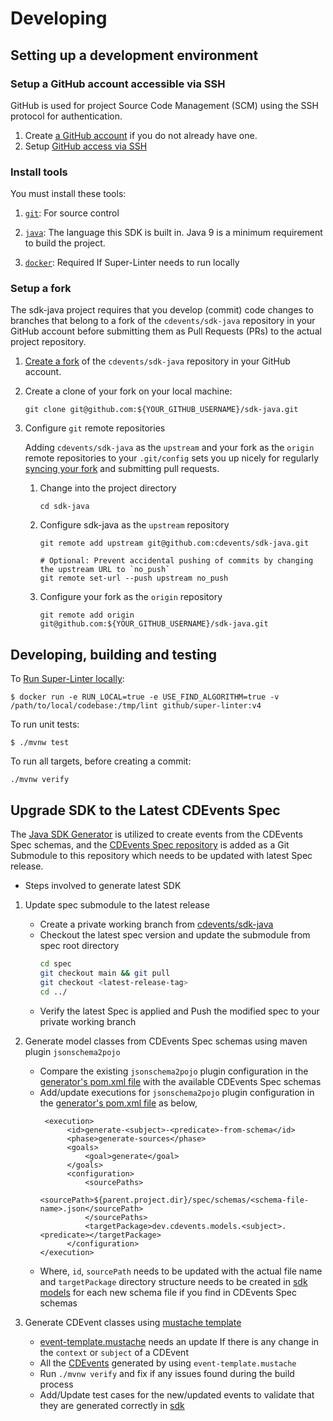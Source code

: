 # Developing

## Setting up a development environment

### Setup a GitHub account accessible via SSH

GitHub is used for project Source Code Management (SCM) using the SSH protocol for authentication.

1. Create [a GitHub account](https://github.com/join) if you do not already have one.
1. Setup
[GitHub access via SSH](https://help.github.com/articles/connecting-to-github-with-ssh/)

### Install tools

You must install these tools:

1. [`git`](https://help.github.com/articles/set-up-git/): For source control

1. [`java`](https://www.oracle.com/java/technologies/downloads/): The language this SDK is built in. Java 9 is a minimum requirement to build the project.

1. [`docker`](https://www.docker.com/): Required If Super-Linter needs to run locally



### Setup a fork

The sdk-java project requires that you develop (commit) code changes to branches that belong to a fork of the `cdevents/sdk-java` repository in your GitHub account before submitting them as Pull Requests (PRs) to the actual project repository.

1. [Create a fork](https://help.github.com/articles/fork-a-repo/) of the `cdevents/sdk-java` repository in your GitHub account.

1. Create a clone of your fork on your local machine:

    ```shell
    git clone git@github.com:${YOUR_GITHUB_USERNAME}/sdk-java.git
    ```

1. Configure `git` remote repositories

    Adding `cdevents/sdk-java` as the `upstream` and your fork as the `origin` remote repositories to your `.git/config` sets you up nicely for regularly [syncing your fork](https://help.github.com/articles/syncing-a-fork/) and submitting pull requests.

    1. Change into the project directory

        ```shell
        cd sdk-java
        ```

    1. Configure sdk-java as the `upstream` repository

        ```shell
        git remote add upstream git@github.com:cdevents/sdk-java.git

        # Optional: Prevent accidental pushing of commits by changing the upstream URL to `no_push`
        git remote set-url --push upstream no_push
        ```

    1. Configure your fork as the `origin` repository

        ```shell
        git remote add origin git@github.com:${YOUR_GITHUB_USERNAME}/sdk-java.git
        ```

## Developing, building and testing


To [Run Super-Linter locally](https://github.com/github/super-linter/blob/main/docs/run-linter-locally.md):

```shell
$ docker run -e RUN_LOCAL=true -e USE_FIND_ALGORITHM=true -v /path/to/local/codebase:/tmp/lint github/super-linter:v4
```

To run unit tests:
```shell
$ ./mvnw test
```

To run all targets, before creating a commit:

```shell
./mvnw verify
```

## Upgrade SDK to the Latest CDEvents Spec 
The [Java SDK Generator](./generator) is utilized to create events from the CDEvents Spec schemas, 
and the [CDEvents Spec repository](https://github.com/cdevents/spec/) is added as a Git Submodule to this repository which needs to be updated with latest Spec release.
- Steps involved to generate latest SDK
1. Update spec submodule to the latest release
    - Create a private working branch from [cdevents/sdk-java](https://github.com/cdevents/sdk-java)
    - Checkout the latest spec version and update the submodule from spec root directory
      ````bash
      cd spec
      git checkout main && git pull
      git checkout <latest-release-tag>
      cd ../
      ````
    - Verify the latest Spec is applied and Push the modified spec to your private working branch
2. Generate model classes from CDEvents Spec schemas using maven plugin `jsonschema2pojo`
    - Compare the existing `jsonschema2pojo` plugin configuration in the [generator's pom.xml file](./generator/pom.xml) with the available CDEvents Spec schemas
    - Add/update executions for `jsonschema2pojo` plugin configuration in the [generator's pom.xml file](./generator/pom.xml) as below,
      ````pom
       <execution>
            <id>generate-<subject>-<predicate>-from-schema</id>
            <phase>generate-sources</phase>
            <goals>
                <goal>generate</goal>
            </goals>
            <configuration>
                <sourcePaths>
                    <sourcePath>${parent.project.dir}/spec/schemas/<schema-file-name>.json</sourcePath>
                </sourcePaths>
                <targetPackage>dev.cdevents.models.<subject>.<predicate></targetPackage>
            </configuration>
      </execution>
      ````
    - Where, `id`, `sourcePath` needs to be updated with the actual file name and `targetPackage` directory structure needs to be created in [sdk models](./sdk/src/main/java/dev/cdevents/models) for each new schema file if you find in CDEvents Spec schemas

2. Generate CDEvent classes using [mustache template](./generator/src/main/resources/template/event-template.mustache)
    - [event-template.mustache](./generator/src/main/resources/template/event-template.mustache) needs an update If there is any change in the `context` or `subject` of a CDEvent
    - All the [CDEvents](./sdk/src/main/java/dev/cdevents/events) generated by using `event-template.mustache`
    - Run `./mvnw verify` and fix if any issues found during the build process
    - Add/Update test cases for the new/updated events to validate that they are generated correctly in [sdk](./sdk) 
  